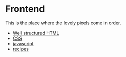 # Frontend

This is the place where the lovely pixels come in order.

  - [Well structured HTML](html)
  - [CSS](css)
  - [javascript](javascript)
  - [recipes](recipes)
